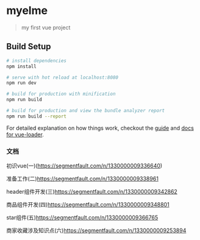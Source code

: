 # myelme

> my first vue project

## Build Setup

``` bash
# install dependencies
npm install

# serve with hot reload at localhost:8080
npm run dev

# build for production with minification
npm run build

# build for production and view the bundle analyzer report
npm run build --report
```

For detailed explanation on how things work, checkout the [guide](http://vuejs-templates.github.io/webpack/) and [docs for vue-loader](http://vuejs.github.io/vue-loader).

### 文档

初识vue(一)(https://segmentfault.com/n/1330000009336640)　

准备工作(二)https://segmentfault.com/n/1330000009338961

header组件开发(三)https://segmentfault.com/n/1330000009342862

商品组件开发(四)https://segmentfault.com/n/1330000009348801

star组件(五)https://segmentfault.com/n/1330000009366765

商家收藏涉及知识点(六)https://segmentfault.com/n/1330000009253894

